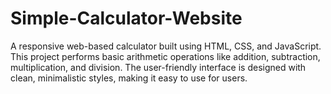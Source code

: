 # Simple-Calculator-Website
A responsive web-based calculator built using HTML, CSS, and JavaScript. This project performs basic arithmetic operations like addition, subtraction, multiplication, and division. The user-friendly interface is designed with clean, minimalistic styles, making it easy to use for users.
